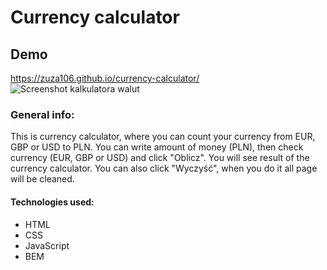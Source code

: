# Currency calculator
## Demo
https://zuza106.github.io/currency-calculator/
![Screenshot kalkulatora walut](https://i.postimg.cc/Kz0dRpx0/kalkulator-walut-screenshot.png)
### General info:
This is currency calculator, where you can count your currency from EUR, GBP or USD to PLN. You can write amount of money (PLN), then check currency (EUR, GBP or USD) and click "Oblicz". You will see result of the currency calculator. You can also click "Wyczyść", when you do it all page will be cleaned.
#### Technologies used:
- HTML
- CSS
- JavaScript
- BEM
